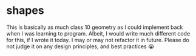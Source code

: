 # shapes
This is basically as much class 10 geometry as I could implement back when I was learning to program. Albeit, I would write much different code for this, if I wrote it today. I may or may not refactor it in future. Please do not judge it on any design principles, and best practices 😭
